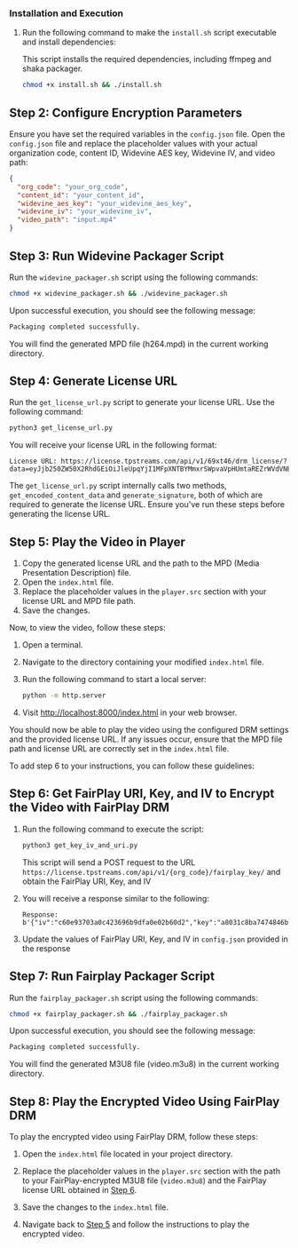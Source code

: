 ### Installation and Execution

1. Run the following command to make the `install.sh` script executable and install dependencies:

   This script installs the required dependencies, including ffmpeg and shaka packager.

   ```bash
   chmod +x install.sh && ./install.sh
   ```

## Step 2: Configure Encryption Parameters

Ensure you have set the required variables in the `config.json` file. Open the `config.json` file and replace the placeholder values with your actual organization code, content ID, Widevine AES key, Widevine IV, and video path:

```json
{
  "org_code": "your_org_code",
  "content_id": "your_content_id",
  "widevine_aes_key": "your_widevine_aes_key",
  "widevine_iv": "your_widevine_iv",
  "video_path": "input.mp4"
}
```

## Step 3: Run Widevine Packager Script

Run the `widevine_packager.sh` script using the following commands:

```bash
chmod +x widevine_packager.sh && ./widevine_packager.sh
```


Upon successful execution, you should see the following message:

```bash
Packaging completed successfully.
```

You will find the generated MPD file (h264.mpd) in the current working directory.



## Step 4: Generate License URL

Run the `get_license_url.py` script to generate your license URL. Use the following command:

```bash
python3 get_license_url.py
```

You will receive your license URL in the following format:

```
License URL: https://license.tpstreams.com/api/v1/69xt46/drm_license/?data=eyJjb250ZW50X2RhdGEiOiJleUpqYjI1MFpXNTBYMmxrSWpvaVpHUmtaREZrWVdVNE9EWXlORE5pWlRnMU56RTJZekZtWWpnNE9UVTJORFVpTENKa2NtMWZkSGx3WlNJNkluZHBaR1YyYVc1bElpd2laRzkzYm14dllXUWlPbVpoYkhObGZRPT0iLCJzaWduYXR1cmUiOiI5QkM5aTloTFVMWHlmaXlBdXE5aHRhRGZYb3FRam9PWGtDOWlVbGd5Z3R3PSJ9
```
The `get_license_url.py` script internally calls two methods, `get_encoded_content_data` and `generate_signature`, both of which are required to generate the license URL. Ensure you've run these steps before generating the license URL.


## Step 5: Play the Video in Player

1. Copy the generated license URL and the path to the MPD (Media Presentation Description) file.
2. Open the `index.html` file.
3. Replace the placeholder values in the `player.src` section with your license URL and MPD file path.
4. Save the changes.

Now, to view the video, follow these steps:

1. Open a terminal.
2. Navigate to the directory containing your modified `index.html` file.
3. Run the following command to start a local server:

    ```bash
    python -m http.server
    ```

4. Visit [http://localhost:8000/index.html](http://localhost:8000/index.html) in your web browser.

You should now be able to play the video using the configured DRM settings and the provided license URL. If any issues occur, ensure that the MPD file path and license URL are correctly set in the `index.html` file.

To add step 6 to your instructions, you can follow these guidelines:


## Step 6: Get FairPlay URI, Key, and IV to Encrypt the Video with FairPlay DRM


1. Run the following command to execute the script:

    ```bash
    python3 get_key_iv_and_uri.py
    ```
    This script will send a POST request to the URL `https://license.tpstreams.com/api/v1/{org_code}/fairplay_key/` and obtain the FairPlay URI, Key, and IV
   
2. You will receive a response similar to the following:

    ```plaintext
    Response: b'{"iv":"c60e93703a0c423696b9dfa0e02b60d2","key":"a8031c8ba7474846b137ffc328cf2304","uri":"skd://4a961191b7764338b8a6ca3259023c2d"}'
    ```

3. Update the values of FairPlay URI, Key, and IV in `config.json` provided in the response

## Step 7: Run Fairplay Packager Script

Run the `fairplay_packager.sh` script using the following commands:

```bash
chmod +x fairplay_packager.sh && ./fairplay_packager.sh
```


Upon successful execution, you should see the following message:

```bash
Packaging completed successfully.
```

You will find the generated M3U8 file (video.m3u8) in the current working directory.

## Step 8: Play the Encrypted Video Using FairPlay DRM

To play the encrypted video using FairPlay DRM, follow these steps:

1. Open the `index.html` file located in your project directory.

2. Replace the placeholder values in the `player.src` section with the path to your FairPlay-encrypted M3U8 file (`video.m3u8`) and the FairPlay license URL obtained in [Step 6](#step-6-get-fairplay-uri-key-and-iv-to-encrypt-the-video-with-fairplay-drm).

3. Save the changes to the `index.html` file.

4. Navigate back to  [Step 5](#step-5-play-the-video-in-player) and follow the instructions to play the encrypted video.
